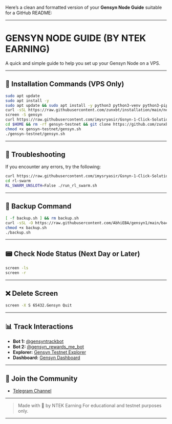 Here’s a clean and formatted version of your **Gensyn Node Guide** suitable for a GitHub README:

---

# GENSYN NODE GUIDE (BY NTEK EARNING)

A quick and simple guide to help you set up your Gensyn Node on a VPS.

---

## 🚀 Installation Commands (VPS Only)

```bash
sudo apt update
sudo apt install -y
sudo apt update && sudo apt install -y python3 python3-venv python3-pip curl wget screen git lsof nano unzip iproute2
curl -sSL https://raw.githubusercontent.com/zunxbt/installation/main/node.sh | bash
screen -S gensyn
curl https://raw.githubusercontent.com/imysryasir/Gsnyn-1-Click-Solutions/refs/heads/main/fixgensyn.sh | bash
cd $HOME && rm -rf gensyn-testnet && git clone https://github.com/zunxbt/gensyn-testnet.git
chmod +x gensyn-testnet/gensyn.sh
./gensyn-testnet/gensyn.sh
```

---

## 🧰 Troubleshooting

If you encounter any errors, try the following:

```bash
curl https://raw.githubusercontent.com/imysryasir/Gsnyn-1-Click-Solutions/refs/heads/main/fixgensyn.sh | bash
cd rl-swarm
RL_SWARM_UNSLOTH=False ./run_rl_swarm.sh
```

---

## 🔐 Backup Command

```bash
[ -f backup.sh ] && rm backup.sh
curl -sSL -O https://raw.githubusercontent.com/AbhiEBA/gensyn1/main/backup.sh
chmod +x backup.sh
./backup.sh
```

---

## 📟 Check Node Status (Next Day or Later)

```bash
screen -ls
screen -r
```

---

## ❌ Delete Screen

```bash
screen -X S 65432.Gensyn Quit
```

---

## 📊 Track Interactions

* **Bot 1:** [@gensyntrackbot](https://t.me/gensyntrackbot)
* **Bot 2:** [@gensyn\_rewards\_me\_bot](https://t.me/gensyn_rewards_me_bot)
* **Explorer:** [Gensyn Testnet Explorer](https://gensyn-testnet.explorer.alchemy.com)
* **Dashboard:** [Gensyn Dashboard](https://dashboard.gensyn.ai/)

---

## 📢 Join the Community

* [Telegram Channel](https://t.me/ntekearning2)

---

> Made with 💖 by NTEK Earning
> For educational and testnet purposes only.

---

